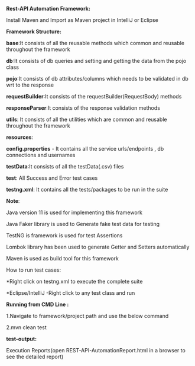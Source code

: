 **Rest-API Automation Framework:**

Install Maven and Import as Maven project in IntelliJ or Eclipse

**Framework Structure:**

**base**:It consists of all the reusable methods which common and reusable throughout the framework

**db**:It consists of db queries and setting and getting the data from the pojo class

**pojo**:It consists of db attributes/columns which needs to be validated in db wrt to the response

**requestBuilder**:It consists of the requestBuilder(RequestBody) methods

**responseParser**:It consists of the response validation methods

**utils**: It consists of all the utilities which are common and reusable throughout the framework

**resources**: 

**config.properties** - It contains all the service urls/endpoints , db connections and usernames

**testData**:It consists of all the testData(.csv) files

**test**: All Success and Error test cases

**testng.xml**: It contains all the tests/packages to be run in the suite

**Note**:

Java version 11 is used for implementing this framework

Java Faker library is used to Generate fake test data for testing

TestNG is framework is used for test Assertions

Lombok library has been used to generate Getter and Setters automatically

Maven is used as build tool for this framework

How to run test cases:

*Right click on testng.xml to execute the complete suite

*Eclipse/IntelliJ -Right click to any test class and run

**Running from CMD Line :**

1.Navigate to framework/project path and use the below command

2.mvn clean test 

**test-output:**

Execution Reports(open REST-API-AutomationReport.html in a browser to see the detailed report)